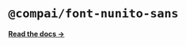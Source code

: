 # `@compai/font-nunito-sans`

[**Read the docs &rarr;**](https://components.ai/docs/typefaces/nunito-sans)
